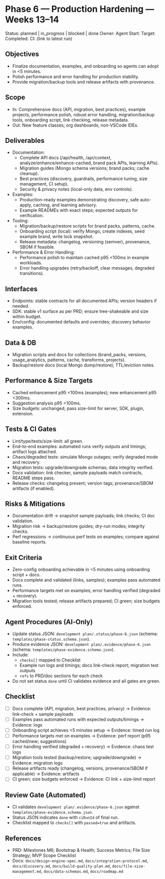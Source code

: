 # Phase 6 — Production Hardening — Weeks 13–14

Status: planned | in_progress | blocked | done
Owner: Agent
Start:
Target:
Completed:
CI: (link to latest run)

## Objectives
- Finalize documentation, examples, and onboarding so agents can adopt in <5 minutes.
- Polish performance and error handling for production stability.
- Provide migration/backup tools and release artifacts with provenance.

## Scope
- In: Comprehensive docs (API, migration, best practices), example projects, performance polish, robust error handling, migration/backup tools, onboarding script, link checking, release metadata.
- Out: New feature classes; org dashboards; non-VSCode IDEs.

## Deliverables
- Documentation:
  - Complete API docs (/api/health, /api/context, analyze/enhance/enhance-cached, brand pack APIs, learning APIs).
  - Migration guides (Mongo schema versions; brand packs; cache cleanup).
  - Best practices (discovery, guardrails, performance tuning, size management, CI setup).
  - Security & privacy notes (local-only data, env controls).
- Examples:
  - Production-ready examples demonstrating discovery, safe auto-apply, caching, and learning advisory.
  - Example READMEs with exact steps; expected outputs for verification.
- Tooling:
  - Migration/backup/restore scripts for brand packs, patterns, cache.
  - Onboarding script (local): verify Mongo, create indexes, seed example brand, write lock snapshot.
  - Release metadata: changelog, versioning (semver), provenance, SBOM if feasible.
- Performance & Error Handling:
  - Performance polish to maintain cached p95 <100ms in example workloads.
  - Error handling upgrades (retry/backoff, clear messages, degraded transitions).

## Interfaces
- Endpoints: stable contracts for all documented APIs; version headers if needed.
- SDK: stable v1 surface as per PRD; ensure tree-shakeable and size within budget.
- Env/config: documented defaults and overrides; discovery behavior examples.

## Data & DB
- Migration scripts and docs for collections (brand_packs, versions, usage_analytics, patterns, cache, transforms, projects).
- Backup/restore docs (local Mongo dump/restore); TTL/eviction notes.

## Performance & Size Targets
- Cached enhancement p95 <100ms (examples); new enhancement p95 <300ms.
- Suggestion analysis p95 <100ms.
- Size budgets: unchanged; pass size-limit for server, SDK, plugin, extension.

## Tests & CI Gates
- Lint/type/tests/size-limit: all green.
- End-to-end examples: automated runs verify outputs and timings; artifact logs attached.
- Chaos/degraded tests: simulate Mongo outages; verify degraded mode and recovery.
- Migration tests: upgrade/downgrade schemas; data integrity verified.
- Docs validation: link checker, sample payloads match contracts, README steps pass.
- Release checks: changelog present; version tags; provenance/SBOM artifacts (if enabled).

## Risks & Mitigations
- Documentation drift → snapshot sample payloads; link checks; CI doc validation.
- Migration risk → backup/restore guides; dry-run modes; integrity checks.
- Perf regressions → continuous perf tests on examples; compare against baseline reports.

## Exit Criteria
- Zero-config onboarding achievable in <5 minutes using onboarding script + docs.
- Docs complete and validated (links, samples); examples pass automated runs.
- Performance targets met on examples; error handling verified (degraded + recovery).
- Migration tools tested; release artifacts prepared; CI green; size budgets enforced.

## Agent Procedures (AI‑Only)
- Update status JSON: `development plan/.status/phase-6.json` (schema: `templates/phase-status.schema.json`).
- Produce evidence JSON: `development plan/.evidence/phase-6.json` (schema: `templates/phase-evidence.schema.json`).
- Include:
  - `checks[]` mapped to Checklist
  - Example run logs and timings; docs link-check report; migration test outputs
  - `refs` to PRD/doc sections for each check
- Do not set status `done` until CI validates evidence and all gates are green.

## Checklist
- [ ] Docs complete (API, migration, best practices, privacy) → Evidence: link-check + sample payloads
- [ ] Examples pass automated runs with expected outputs/timings → Evidence: logs
- [ ] Onboarding script achieves <5 minutes setup → Evidence: timed run log
- [ ] Performance targets met on examples → Evidence: perf report (p95 cached/new; suggestions)
- [ ] Error handling verified (degraded + recovery) → Evidence: chaos test logs
- [ ] Migration tools tested (backup/restore; upgrade/downgrade) → Evidence: migration logs
- [ ] Release artifacts ready (changelog, versions, provenance/SBOM if applicable) → Evidence: artifacts
- [ ] CI green; size budgets enforced → Evidence: CI link + size-limit report

## Review Gate (Automated)
- CI validates `development plan/.evidence/phase-6.json` against `templates/phase-evidence.schema.json`.
- Status JSON indicates `done` with `ciRunId` of final run.
- Checklist mapped to `checks[]` with `passed=true` and artifacts.

## References
- PRD: Milestones M6; Bootstrap & Health; Success Metrics; File Size Strategy; MVP Scope Checklist
- Docs: `docs/design-engine-spec.md`, `docs/integration-protocol.md`, `docs/discovery.md`, `docs/build-quality-plan.md`, `docs/file-size-management.md`, `docs/data-schemas.md`, `docs/roadmap.md`
